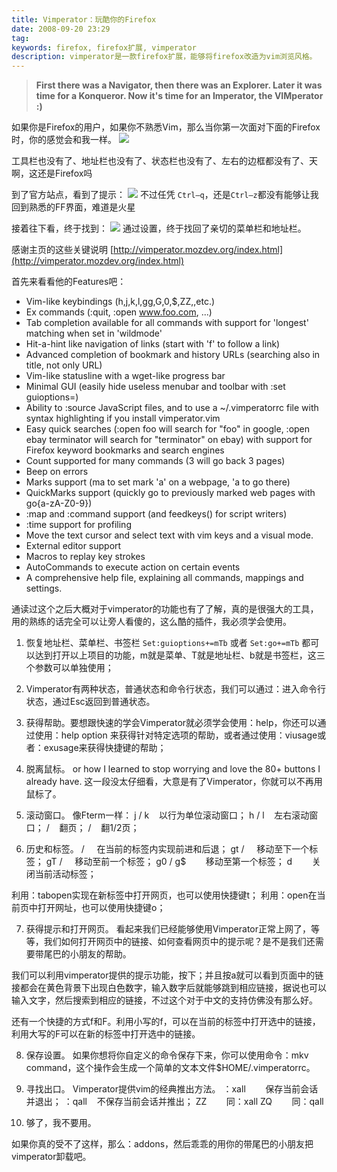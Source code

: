 ```yaml
---
title: Vimperator：玩酷你的Firefox
date: 2008-09-20 23:29
tag: 
keywords: firefox, firefox扩展, vimperator
description: vimperator是一款firefox扩展，能够将firefox改造为vim浏览风格。
---
```


> **First there was a Navigator, then there was an Explorer. Later it was time for a Konqueror. Now it's time for an Imperator, the VIMperator :)**

如果你是Firefox的用户，如果你不熟悉Vim，那么当你第一次面对下面的Firefox时，你的感觉会和我一样。
![](/20080920-vimperator/092008_1528_Vimperator1.png)

工具栏也没有了、地址栏也没有了、状态栏也没有了、左右的边框都没有了、天啊，这还是Firefox吗

到了官方站点，看到了提示：
![](/20080920-vimperator/092008_1528_Vimperator2.png)
不过任凭 `Ctrl–q`，还是`Ctrl–z`都没有能够让我回到熟悉的FF界面，难道是火星

接着往下看，终于找到：
![](/20080920-vimperator/092008_1528_Vimperator3.png)
通过设置，终于找回了亲切的菜单栏和地址栏。

感谢主页的这些关键说明
[http://vimperator.mozdev.org/index.html](http://vimperator.mozdev.org/index.html)

首先来看看他的Features吧：
* Vim-like keybindings (h,j,k,l,gg,G,0,$,ZZ,<C-f>,etc.)
* Ex commands (:quit, :open www.foo.com, ...)
* Tab completion available for all commands with support for 'longest' matching when set in 'wildmode'
* Hit-a-hint like navigation of links (start with 'f' to follow a link)
* Advanced completion of bookmark and history URLs (searching also in title, not only URL)
* Vim-like statusline with a wget-like progress bar
* Minimal GUI (easily hide useless menubar and toolbar with :set guioptions=)
* Ability to :source JavaScript files, and to use a ~/.vimperatorrc file with syntax highlighting if you install vimperator.vim
* Easy quick searches (:open foo will search for "foo" in google, :open ebay terminator will search for "terminator" on ebay) with support for Firefox keyword bookmarks and search engines
* Count supported for many commands (3<C-o> will go back 3 pages)
* Beep on errors
* Marks support (ma to set mark 'a' on a webpage, 'a to go there)
* QuickMarks support (quickly go to previously marked web pages with go{a-zA-Z0-9})
* :map and :command support (and feedkeys() for script writers)
* :time support for profiling
* Move the text cursor and select text with vim keys and a visual mode.
* External editor support
* Macros to replay key strokes
* AutoCommands to execute action on certain events
* A comprehensive help file, explaining all commands, mappings and settings.

通读过这个之后大概对于vimperator的功能也有了了解，真的是很强大的工具，用的熟练的话完全可以让旁人看傻的，这么酷的插件，我必须学会使用。


1. 恢复地址栏、菜单栏、书签栏
`Set:guioptions+=mTb`
或者
`Set:go+=mTb`
都可以达到打开以上项目的功能，m就是菜单、T就是地址栏、b就是书签栏，这三个参数可以单独使用；

2. Vimperator有两种状态，普通状态和命令行状态，我们可以通过：进入命令行状态，通过Esc返回到普通状态。

3. 获得帮助。要想跟快速的学会Vimperator就必须学会使用：help，你还可以通过使用：help option 来获得针对特定选项的帮助，或者通过使用：viusage或者：exusage来获得快捷键的帮助；

4. 脱离鼠标。
or how I learned to stop worrying and love the 80+ buttons I already have.
这一段没太仔细看，大意是有了Vimperator，你就可以不再用鼠标了。

5. 滚动窗口。
像Fterm一样：
j / k    以行为单位滚动窗口；
h / l    左右滚动窗口；
<space>/<C-b>    翻页；
<C-d>/<C-u>    翻1/2页；

6. 历史和标签。
<C-o> / <C-i>    在当前的标签内实现前进和后退；
gt / <C-n>    移动至下一个标签；
gT / <C-p>    移动至前一个标签；
g0 / g$        移动至第一个标签；
d        关闭当前活动标签；

利用：tabopen实现在新标签中打开网页，也可以使用快捷键t；
利用：open在当前页中打开网址，也可以使用快捷键o；

7. 获得提示和打开网页。
看起来我们已经能够使用Vimperator正常上网了，等等，我们如何打开网页中的链接、如何查看网页中的提示呢？是不是我们还需要带尾巴的小朋友的帮助。

我们可以利用vimperator提供的提示功能，按下；并且按a就可以看到页面中的链接都会在黄色背景下出现白色数字，输入数字后就能够跳到相应链接，据说也可以输入文字，然后搜索到相应的链接，不过这个对于中文的支持仿佛没有那么好。

还有一个快捷的方式f和F。利用小写的f，可以在当前的标签中打开选中的链接，利用大写的F可以在新的标签中打开选中的链接。


8. 保存设置。
如果你想将你自定义的命令保存下来，你可以使用命令：mkv command，这个操作会生成一个简单的文本文件$HOME/.vimperatorrc。

9. 寻找出口。
Vimperator提供vim的经典推出方法。
：xall        保存当前会话并退出；
：qall    不保存当前会话并推出；
ZZ        同：xall
ZQ        同：qall

10. 够了，我不要用。

如果你真的受不了这样，那么：addons，然后乖乖的用你的带尾巴的小朋友把vimperator卸载吧。












